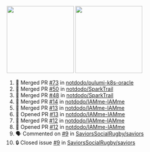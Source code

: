 <a href="https://github.com/notdodo"><img src="https://github-readme-stats.vercel.app/api?username=notdodo&count_private=true&theme=dark" height="180" /></a> <a href="https://github.com/notdodo"><img src="https://github-readme-stats.vercel.app/api/top-langs/?username=notdodo&langs_count=8&theme=dark&hide=tex,java,html,css&layout=compact" height="180" /></a>

<!--START_SECTION:activity-->
1. 🎉 Merged PR [#73](https://github.com/notdodo/pulumi-k8s-oracle/pull/73) in [notdodo/pulumi-k8s-oracle](https://github.com/notdodo/pulumi-k8s-oracle)
2. 🎉 Merged PR [#50](https://github.com/notdodo/SparkTrail/pull/50) in [notdodo/SparkTrail](https://github.com/notdodo/SparkTrail)
3. 🎉 Merged PR [#48](https://github.com/notdodo/SparkTrail/pull/48) in [notdodo/SparkTrail](https://github.com/notdodo/SparkTrail)
4. 🎉 Merged PR [#14](https://github.com/notdodo/IAMme-IAMme/pull/14) in [notdodo/IAMme-IAMme](https://github.com/notdodo/IAMme-IAMme)
5. 🎉 Merged PR [#13](https://github.com/notdodo/IAMme-IAMme/pull/13) in [notdodo/IAMme-IAMme](https://github.com/notdodo/IAMme-IAMme)
6. 💪 Opened PR [#13](https://github.com/notdodo/IAMme-IAMme/pull/13) in [notdodo/IAMme-IAMme](https://github.com/notdodo/IAMme-IAMme)
7. 🎉 Merged PR [#12](https://github.com/notdodo/IAMme-IAMme/pull/12) in [notdodo/IAMme-IAMme](https://github.com/notdodo/IAMme-IAMme)
8. 💪 Opened PR [#12](https://github.com/notdodo/IAMme-IAMme/pull/12) in [notdodo/IAMme-IAMme](https://github.com/notdodo/IAMme-IAMme)
9. 🗣 Commented on [#9](https://github.com/SaviorsSocialRugby/saviors/issues/9#issuecomment-1826864053) in [SaviorsSocialRugby/saviors](https://github.com/SaviorsSocialRugby/saviors)
10. 🔒 Closed issue [#9](https://github.com/SaviorsSocialRugby/saviors/issues/9) in [SaviorsSocialRugby/saviors](https://github.com/SaviorsSocialRugby/saviors)
<!--END_SECTION:activity-->
